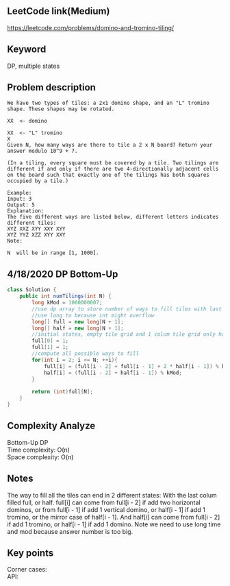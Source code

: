 ## LeetCode link(Medium)
https://leetcode.com/problems/domino-and-tromino-tiling/

## Keyword
DP, multiple states

## Problem description
```
We have two types of tiles: a 2x1 domino shape, and an "L" tromino shape. These shapes may be rotated.

XX  <- domino

XX  <- "L" tromino
X
Given N, how many ways are there to tile a 2 x N board? Return your answer modulo 10^9 + 7.

(In a tiling, every square must be covered by a tile. Two tilings are different if and only if there are two 4-directionally adjacent cells on the board such that exactly one of the tilings has both squares occupied by a tile.)

Example:
Input: 3
Output: 5
Explanation: 
The five different ways are listed below, different letters indicates different tiles:
XYZ XXZ XYY XXY XYY
XYZ YYZ XZZ XYY XXY
Note:

N  will be in range [1, 1000].
```


## 4/18/2020 DP Bottom-Up

```java
class Solution {
    public int numTilings(int N) {
        long kMod = 1000000007;
        //use dp array to store number of ways to fill tiles with last colum filled or half filled
        //use long to because int might overflow
        long[] full = new long[N + 1];
        long[] half = new long[N + 1];
        //initial states, empty tile grid and 1 colum tile grid only have 1 way to fill full, and there are no way to fill 1 colum grid half
        full[0] = 1;
        full[1] = 1;
        //compute all possible ways to fill
        for(int i = 2; i <= N; ++i){
            full[i] = (full[i - 2] + full[i - 1] + 2 * half[i - 1]) % kMod;
            half[i] = (full[i - 2] + half[i - 1]) % kMod;
        }
        
        return (int)full[N];
    }
}
```

## Complexity Analyze
Bottom-Up DP\
Time complexity: O(n)\
Space complexity: O(n)

## Notes
The way to fill all the tiles can end in 2 different states: With the last colum filled full, or half. full[i] can come from full[i - 2] if add two horizontal dominos, or from full[i - 1] if add 1 vertical domino, or half[i - 1] if add 1 tromino, or the mirror case of half[i - 1]. And half[i] can come from full[i - 2] if add 1 tromino, or half[i - 1] if add 1 domino. Note we need to use long time and mod because answer number is too big.

## Key points
Corner cases: \
API: